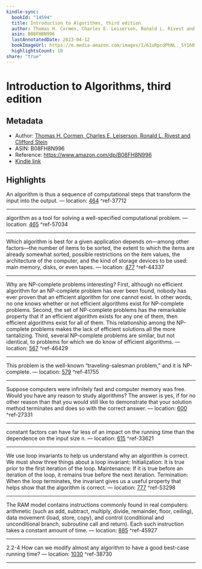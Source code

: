 ```yaml
---
kindle-sync:
  bookId: "14594"
  title: Introduction to Algorithms, third edition
  author: Thomas H. Cormen, Charles E. Leiserson, Ronald L. Rivest and Clifford Stein
  asin: B08FH8N996
  lastAnnotatedDate: 2023-04-12
  bookImageUrl: https://m.media-amazon.com/images/I/61uRpcdPhNL._SY160.jpg
  highlightsCount: 10
share: "true"
---
```

# Introduction to Algorithms, third edition
## Metadata
* Author: [Thomas H. Cormen, Charles E. Leiserson, Ronald L. Rivest and Clifford Stein](https://www.amazon.comundefined)
* ASIN: B08FH8N996
* Reference: https://www.amazon.com/dp/B08FH8N996
* [Kindle link](kindle://book?action=open&asin=B08FH8N996)

## Highlights
An algorithm is thus a sequence of computational steps that transform the input into the output. — location: [464](kindle://book?action=open&asin=B08FH8N996&location=464) ^ref-37712

---
algorithm as a tool for solving a well-specified computational problem. — location: [465](kindle://book?action=open&asin=B08FH8N996&location=465) ^ref-57034

---
Which algorithm is best for a given application depends on—among other factors—the number of items to be sorted, the extent to which the items are already somewhat sorted, possible restrictions on the item values, the architecture of the computer, and the kind of storage devices to be used: main memory, disks, or even tapes. — location: [477](kindle://book?action=open&asin=B08FH8N996&location=477) ^ref-44337

---
Why are NP-complete problems interesting? First, although no efficient algorithm for an NP-complete problem has ever been found, nobody has ever proven that an efficient algorithm for one cannot exist. In other words, no one knows whether or not efficient algorithms exist for NP-complete problems. Second, the set of NP-complete problems has the remarkable property that if an efficient algorithm exists for any one of them, then efficient algorithms exist for all of them. This relationship among the NP-complete problems makes the lack of efficient solutions all the more tantalizing. Third, several NP-complete problems are similar, but not identical, to problems for which we do know of efficient algorithms. — location: [567](kindle://book?action=open&asin=B08FH8N996&location=567) ^ref-46429

---
This problem is the well-known “traveling-salesman problem,” and it is NP-complete. — location: [579](kindle://book?action=open&asin=B08FH8N996&location=579) ^ref-41755

---
Suppose computers were infinitely fast and computer memory was free. Would you have any reason to study algorithms? The answer is yes, if for no other reason than that you would still like to demonstrate that your solution method terminates and does so with the correct answer. — location: [600](kindle://book?action=open&asin=B08FH8N996&location=600) ^ref-27331

---
constant factors can have far less of an impact on the running time than the dependence on the input size n. — location: [615](kindle://book?action=open&asin=B08FH8N996&location=615) ^ref-33621

---
We use loop invariants to help us understand why an algorithm is correct. We must show three things about a loop invariant: Initialization: It is true prior to the first iteration of the loop. Maintenance: If it is true before an iteration of the loop, it remains true before the next iteration. Termination: When the loop terminates, the invariant gives us a useful property that helps show that the algorithm is correct. — location: [777](kindle://book?action=open&asin=B08FH8N996&location=777) ^ref-53298

---
The RAM model contains instructions commonly found in real computers: arithmetic (such as add, subtract, multiply, divide, remainder, floor, ceiling), data movement (load, store, copy), and control (conditional and unconditional branch, subroutine call and return). Each such instruction takes a constant amount of time. — location: [885](kindle://book?action=open&asin=B08FH8N996&location=885) ^ref-45927

---
2.2-4 How can we modify almost any algorithm to have a good best-case running time? — location: [1030](kindle://book?action=open&asin=B08FH8N996&location=1030) ^ref-38730

---
